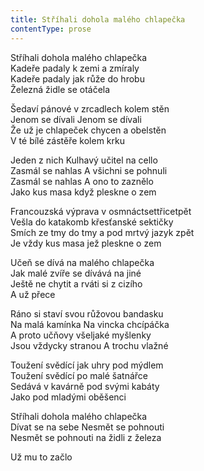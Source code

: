 ```yaml
---
title: Stříhali dohola malého chlapečka
contentType: prose
---
```


<section>

Stříhali dohola malého chlapečka  
Kadeře padaly k zemi a zmíraly  
Kadeře padaly jak růže do hrobu  
Železná židle se otáčela

Šedaví pánové v zrcadlech kolem stěn  
Jenom se dívali Jenom se dívali  
Že už je chlapeček chycen a obelstěn  
V té bílé zástěře kolem krku

Jeden z nich Kulhavý učitel na cello  
Zasmál se nahlas A všichni se pohnuli  
Zasmál se nahlas A ono to zaznělo  
Jako kus masa když pleskne o zem

Francouzská výprava v osmnáctsettřicetpět  
Vešla do katakomb křesťanské sektičky  
Smích ze tmy do tmy a pod mrtvý jazyk zpět  
Je vždy kus masa jež pleskne o zem

Učeň se dívá na malého chlapečka  
Jak malé zvíře se dívává na jiné  
Ještě ne chytit a rváti si z cizího  
A už přece

Ráno si staví svou růžovou bandasku  
Na malá kamínka Na vincka chcípáčka  
A proto učňovy všeljaké myšlenky  
Jsou vždycky stranou A trochu vlažné

Toužení svědící jak uhry pod mýdlem  
Toužení svědící po malé šatnářce  
Sedává v kavárně pod svými kabáty  
Jako pod mladými oběšenci

Stříhali dohola malého chlapečka  
Dívat se na sebe Nesmět se pohnouti  
Nesmět se pohnouti na židli z železa

Už mu to začlo

</section>
